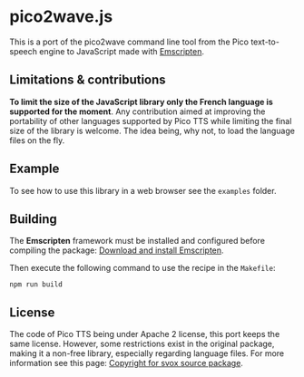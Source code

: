 # pico2wave.js

This is a port of the pico2wave command line tool from the Pico text-to-speech
engine to JavaScript made with [Emscripten].

## Limitations & contributions

__To limit the size of the JavaScript library only the French language is
supported for the moment__. Any contribution aimed at improving the portability
of other languages supported by Pico TTS while limiting the final size of the
library is welcome. The idea being, why not, to load the language files on the
fly.

## Example

To see how to use this library in a web browser see the `examples` folder.

## Building

The __Emscripten__ framework must be installed and configured before compiling
the package: [Download and install Emscripten].

Then execute the following command to use the recipe in the `Makefile`:

    npm run build

## License

The code of Pico TTS being under Apache 2 license, this port keeps the same
license. However, some restrictions exist in the original package, making it a
non-free library, especially regarding language files. For more information see
this page: [Copyright for svox source package].

[Emscripten]: https://kripken.github.io/emscripten-site/
[Download and install Emscripten]: https://kripken.github.io/emscripten-site/docs/getting_started/downloads.html
[Copyright for svox source package]: https://launchpad.net/ubuntu/bionic/+source/svox/+copyright
